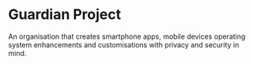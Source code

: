 [Title]: # (Guardian Project)
[Order]: # (51)

# Guardian Project

An organisation that creates smartphone apps, mobile devices operating system enhancements and customisations with privacy and security in mind.
